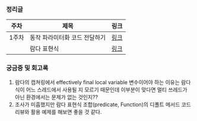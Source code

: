 ### 정리글
|주차|제목|링크|
|---|---|---|
|1주차|동작 파라미터화 코드 전달하기|[링크](https://velog.io/@ljo_0920/%EB%8F%99%EC%9E%91-%ED%8C%8C%EB%9D%BC%EB%AF%B8%ED%84%B0%ED%99%94)|
| |람다 표현식|[링크](https://velog.io/@ljo_0920/%EB%9E%8C%EB%8B%A4-%ED%91%9C%ED%98%84%EC%8B%9D)|


### 궁금증 및 회고록
1. 람다의 캡쳐링에서 effectively final local variable 변수이어야 하는
   이유는 람다식이 어느 스레드에서 사용될 지 모르기 때문인데 이부분이 맞다면 멀티 쓰레드가 아닌 환경에서는 문제가 없는 것인지??
2. 조사가 미흡했지만 람다 표현식 조합(predicate, Function)의 디폴트 메서드 코드 리뷰와 활용 예제를 해보면 좋을 것 같다.